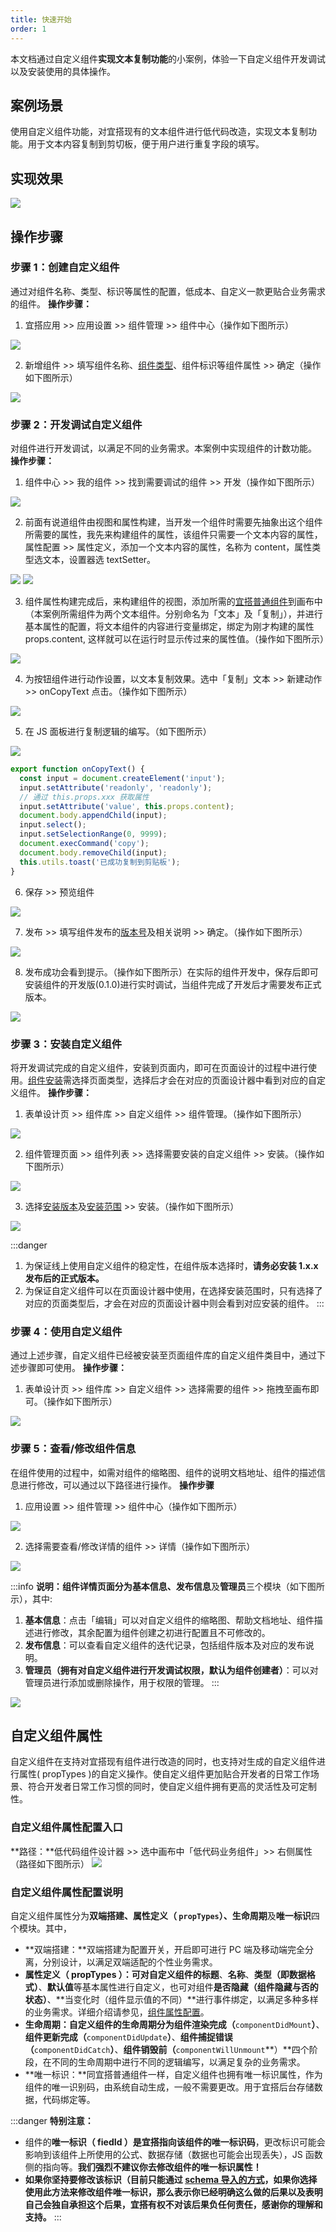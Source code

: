 ```yaml
---
title: 快速开始
order: 1
---
```


本文档通过自定义组件**实现文本复制功能**的小案例，体验一下自定义组件开发调试以及安装使用的具体操作。

## 案例场景

使用自定义组件功能，对宜搭现有的文本组件进行低代码改造，实现文本复制功能。用于文本内容复制到剪切板，便于用户进行重复字段的填写。

## 实现效果

![](https://img.alicdn.com/imgextra/i4/O1CN01H9M3PF28UHWe391bD_!!6000000007935-2-tps-959-530.png_.webp)

## 操作步骤

### 步骤 1：创建自定义组件

通过对组件名称、类型、标识等属性的配置，低成本、自定义一款更贴合业务需求的组件。
**操作步骤：**

1. 宜搭应用 >> 应用设置 >> 组件管理 >> 组件中心（操作如下图所示）

![](https://img.alicdn.com/imgextra/i3/O1CN01MZ8RQY1eG8pH1qVH9_!!6000000003843-2-tps-959-531.png_.webp)

2. 新增组件 >> 填写组件名称、[组件类型](#dU0sh)、组件标识等组件属性 >> 确定（操作如下图所示）

![](https://img.alicdn.com/imgextra/i4/O1CN01YhSa3q1bt7gfYpGsY_!!6000000003522-2-tps-959-530.png_.webp)

### 步骤 2：开发调试自定义组件

对组件进行开发调试，以满足不同的业务需求。本案例中实现组件的计数功能。
**操作步骤：**

1. 组件中心 >> 我的组件 >> 找到需要调试的组件 >> 开发（操作如下图所示）

![](https://img.alicdn.com/imgextra/i3/O1CN014zyeGb1Mkg9GV32NQ_!!6000000001473-2-tps-959-530.png_.webp)

2. 前面有说道组件由视图和属性构建，当开发一个组件时需要先抽象出这个组件所需要的属性，我先来构建组件的属性，该组件只需要一个文本内容的属性，属性配置 >> 属性定义，添加一个文本内容的属性，名称为 content，属性类型选文本，设置器选 textSetter。

![](https://img.alicdn.com/imgextra/i2/O1CN01gWs6sk1LTu1dISw3r_!!6000000001301-2-tps-5114-714.png_.webp)
![](https://img.alicdn.com/imgextra/i3/O1CN01270X0S1aD9mYRwf0J_!!6000000003295-2-tps-1706-456.png_.webp)

3. 组件属性构建完成后，来构建组件的视图，添加所需的[宜搭普通组件](https://www.yuque.com/yida/support/zqpbaq)到画布中（本案例所需组件为两个文本组件。分别命名为「文本」及「复制」），并进行基本属性的配置，将文本组件的内容进行变量绑定，绑定为刚才构建的属性 props.content, 这样就可以在运行时显示传过来的属性值。（操作如下图所示）

![](https://img.alicdn.com/imgextra/i3/O1CN0182x1m31JwBFTHSOP4_!!6000000001092-2-tps-1706-663.png_.webp)

4. 为按钮组件进行动作设置，以文本复制效果。选中「复制」文本 >> 新建动作 >> onCopyText 点击。（操作如下图所示）

![](https://img.alicdn.com/imgextra/i1/O1CN01d5AIjX28gBp3Ne4aS_!!6000000007961-2-tps-959-531.png_.webp)

5. 在 JS 面板进行复制逻辑的编写。（如下图所示）

![](https://img.alicdn.com/imgextra/i3/O1CN01aibC6P1r4m071UxeZ_!!6000000005578-2-tps-959-531.png_.webp)

```javascript
export function onCopyText() {
  const input = document.createElement('input');
  input.setAttribute('readonly', 'readonly');
  // 通过 this.props.xxx 获取属性
  input.setAttribute('value', this.props.content);
  document.body.appendChild(input);
  input.select();
  input.setSelectionRange(0, 9999);
  document.execCommand('copy');
  document.body.removeChild(input);
  this.utils.toast('已成功复制到剪贴板');
}
```

6. 保存 >> 预览组件

![](https://img.alicdn.com/imgextra/i3/O1CN01NhdcnK27DxnZAPSMA_!!6000000007764-2-tps-1704-543.png_.webp1)

7. 发布 >> 填写组件发布的[版本号](/docs/guide/concept/customComponent#组件版本说明)及相关说明 >> 确定。（操作如下图所示）

![](https://img.alicdn.com/imgextra/i3/O1CN01GYalDn1uoWPGpFgWI_!!6000000006084-2-tps-959-530.png_.webp)

8. 发布成功会看到提示。（操作如下图所示）在实际的组件开发中，保存后即可安装组件的开发版(0.1.0)进行实时调试，当组件完成了开发后才需要发布正式版本。

![](https://img.alicdn.com/imgextra/i4/O1CN0136UVji1Xnqf5Re5Ed_!!6000000002969-2-tps-959-530.png_.webp)

### 步骤 3：安装自定义组件

将开发调试完成的自定义组件，安装到页面内，即可在页面设计的过程中进行使用。[组件安装](/docs/guide/concept/customComponent#组件安装类型)需选择页面类型，选择后才会在对应的页面设计器中看到对应的自定义组件。
**操作步骤：**

1. 表单设计页 >> 组件库 >> 自定义组件 >> 组件管理。（操作如下图所示）

![](https://img.alicdn.com/imgextra/i1/O1CN01r3hGAI20enhADo9Lf_!!6000000006875-2-tps-959-531.png_.webp)

2. 组件管理页面 >> 组件列表 >> 选择需要安装的自定义组件 >> 安装。（操作如下图所示）

![](https://img.alicdn.com/imgextra/i4/O1CN015vfPeL1RhzuUsGbzE_!!6000000002144-2-tps-959-531.png_.webp)

3. 选择[安装版本](/docs/guide/concept/customComponent#组件版本说明)及[安装范围](/docs/guide/concept/customComponent#组件安装类型) >> 安装。（操作如下图所示）

![](https://img.alicdn.com/imgextra/i3/O1CN01ZePgeG1JRx6kuEq0c_!!6000000001026-2-tps-959-531.png_.webp)

:::danger
1. 为保证线上使用自定义组件的稳定性，在组件版本选择时，**请务必安装 1.x.x 发布后的正式版本。**
1. 为保证自定义组件可以在页面设计器中使用，在选择安装范围时，只有选择了对应的页面类型后，才会在对应的页面设计器中则会看到对应安装的组件。
:::


### 步骤 4：使用自定义组件

通过上述步骤，自定义组件已经被安装至页面组件库的自定义组件类目中，通过下述步骤即可使用。
**操作步骤：**

1. 表单设计页 >> 组件库 >> 自定义组件 >> 选择需要的组件 >> 拖拽至画布即可。（操作如下图所示）

![](https://img.alicdn.com/imgextra/i2/O1CN01IYfbLx1XFUxWZzTVC_!!6000000002894-2-tps-959-530.png_.webp)

### 步骤 5：查看/修改组件信息

在组件使用的过程中，如需对组件的缩略图、组件的说明文档地址、组件的描述信息进行修改，可以通过以下路径进行操作。
**操作步骤**

1. 应用设置 >> 组件管理 >> 组件中心（操作如下图所示）

![](https://img.alicdn.com/imgextra/i4/O1CN0199ILCG1xeOUuAjB7y_!!6000000006468-2-tps-959-531.png_.webp)

2. 选择需要查看/修改详情的组件 >> 详情（操作如下图所示）

![](https://img.alicdn.com/imgextra/i2/O1CN01ukcLky1kungCIAxMx_!!6000000004744-2-tps-959-530.png_.webp)

:::info
**说明：**组件详情页面分为**基本信息、发布信息**及**管理员**三个模块（如下图所示），其中:

1. **基本信息**：点击「编辑」可以对自定义组件的缩略图、帮助文档地址、组件描述进行修改，其余配置为组件创建之初进行配置且不可修改的。
1. **发布信息**：可以查看自定义组件的迭代记录，包括组件版本及对应的发布说明。
1. **管理员（拥有对自定义组件进行开发调试权限，默认为组件创建者）**：可以对管理员进行添加或删除操作，用于权限的管理。
:::

![](https://img.alicdn.com/imgextra/i1/O1CN01lpaGZH1E8eKqIs1ri_!!6000000000307-2-tps-959-530.png_.webp)

## 自定义组件属性

自定义组件在支持对宜搭现有组件进行改造的同时，也支持对生成的自定义组件进行属性( propTypes )的自定义操作。使自定义组件更加贴合开发者的日常工作场景、符合开发者日常工作习惯的同时，使自定义组件拥有更高的灵活性及可定制性。

### 自定义组件属性配置入口

**路径：**低代码组件设计器 >> 选中画布中「低代码业务组件」>> 右侧属性（路径如下图所示）
![](https://img.alicdn.com/imgextra/i1/O1CN01BBSg7K26RPoSYbEOS_!!6000000007658-2-tps-959-531.png_.webp)

### 自定义组件属性配置说明

自定义组件属性分为**双端搭建、属性定义（ **`propTypes`**）、生命周期**及**唯一标识**四个模块。其中，

- **双端搭建：**双端搭建为配置开关，开启即可进行 PC 端及移动端完全分离，分别设计，以满足双端适配的个性业务需求。
- **属性定义（ propTypes ）：**可对自定义组件的**标题**、**名称**、**类型（即数据格式）**、**默认值**等基本属性进行自定义，也可对组件**是否隐藏（组件隐藏与否的状态）**、**当变化时（组件显示值的不同）**进行事件绑定，以满足多种多样的业务需求。详细介绍请参见，[组件属性配置](https://www.yuque.com/yida/support/zyrrlb?view=doc_embed)。
- **生命周期：**自定义组件的生命周期分为**组件渲染完成（**`componentDidMount`**）**、**组件更新完成（**`componentDidUpdate`**）**、**组件捕捉错误（**`componentDidCatch`**）**、**组件销毁前（**`componentWillUnmount`**）**四个阶段，在不同的生命周期中进行不同的逻辑编写，以满足复杂的业务需求。
- **唯一标识：**同宜搭普通组件一样，自定义组件也拥有唯一标识属性，作为组件的唯一识别码，由系统自动生成，一般不需要更改。用于宜搭后台存储数据，代码绑定等。

:::danger
**特别注意：**
- 组件的**唯一标识（ fiedId ）是宜搭指向该组件的唯一标识码**，更改标识可能会影响到该组件上所使用的公式、数据存储（数据也可能会出现丢失），JS 函数侧的指向等。**我们强烈不建议你去修改组件的唯一标识属性！**
- **如果你坚持要修改该标识（目前只能通过 **[**schema 导入的方式**](https://www.yuque.com/yida/topics/2396)**，如果你选择使用此方法来修改组件唯一标识，那么表示你已经明确这么做的后果以及表明自己会独自承担这个后果，宜搭有权不对该后果负任何责任，感谢你的理解和支持。**
:::